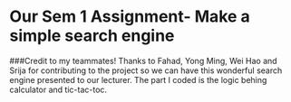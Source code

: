 # Our Sem 1 Assignment- Make a simple search engine
###Credit to my teammates!
Thanks to Fahad, Yong Ming, Wei Hao and Srija for contributing to the project so we can have this wonderful search engine presented to our 
lecturer.
The part I coded is the logic behing calculator and tic-tac-toc.
